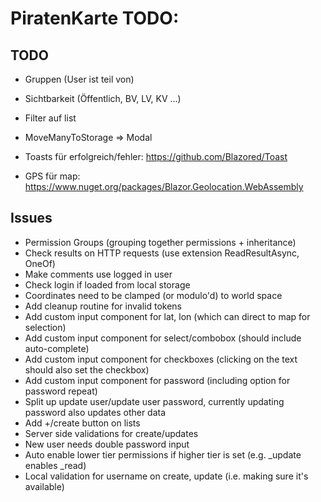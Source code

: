 # PiratenKarte TODO:
## TODO
- Gruppen (User ist teil von)
- Sichtbarkeit (Öffentlich, BV, LV, KV ...)

- Filter auf list
- MoveManyToStorage => Modal
- Toasts für erfolgreich/fehler: https://github.com/Blazored/Toast
- GPS für map: https://www.nuget.org/packages/Blazor.Geolocation.WebAssembly

## Issues
- Permission Groups (grouping together permissions + inheritance)
- Check results on HTTP requests (use extension ReadResultAsync, OneOf)
- Make comments use logged in user
- Check login if loaded from local storage
- Coordinates need to be clamped (or modulo'd) to world space
- Add cleanup routine for invalid tokens
- Add custom input component for lat, lon (which can direct to map for selection)
- Add custom input component for select/combobox (should include auto-complete)
- Add custom input component for checkboxes (clicking on the text should also set the checkbox)
- Add custom input component for password (including option for password repeat)
- Split up update user/update user password, currently updating password also updates other data
- Add +/create button on lists
- Server side validations for create/updates
- New user needs double password input
- Auto enable lower tier permissions if higher tier is set (e.g. _update enables _read)
- Local validation for username on create, update (i.e. making sure it's available)
